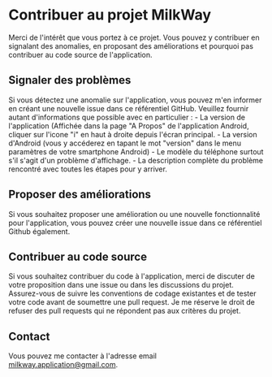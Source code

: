 # Contribuer au projet MilkWay

Merci de l'intérêt que vous portez à ce projet. Vous pouvez y contribuer en signalant des anomalies, en proposant des améliorations et pourquoi pas contribuer au code source de l'application.

## Signaler des problèmes

Si vous détectez une anomalie sur l'application, vous pouvez m'en informer en créant une nouvelle issue dans ce référentiel GitHub. Veuillez fournir autant d'informations que possible avec en particulier : 
    - La version de l'application (Affichée dans la page "A Propos" de l'application Android, cliquer sur l'icone "i" en haut à droite depuis l'écran principal.
    - La version d'Android (vous y accéderez en tapant le mot "version" dans le menu paramètres de votre smartphone Android)
    - Le modèle du téléphone surtout s'il s'agit d'un problème d'affichage.
    - La description complète du problème rencontré avec toutes les étapes pour y arriver.
    
## Proposer des améliorations

Si vous souhaitez proposer une amélioration ou une nouvelle fonctionnalité pour l'application, vous pouvez créer une nouvelle issue dans ce référentiel Github également.

## Contribuer au code source

Si vous souhaitez contribuer du code à l'application, merci de discuter de votre proposition dans une issue ou dans les discussions du projet. 
Assurez-vous de suivre les conventions de codage existantes et de tester votre code avant de soumettre une pull request. 
Je me réserve le droit de refuser des pull requests qui ne répondent pas aux critères du projet.

## Contact

Vous pouvez me contacter à l'adresse email [milkway.application@gmail.com](mailto:milkway.application@gmail.com).
